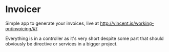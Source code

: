 # Invoicer
Simple app to generate your invoices, live at http://vincent.is/working-on/invoicing/#/.  


Everything is in a controller as it's very short despite some part that should obviously be directive or services in a bigger project.
